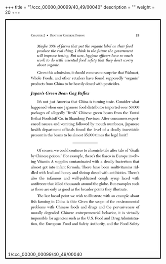 +++
title = "1/ccc_00000_00099/40_49/00040"
description = ""
weight = 20
+++

<table style="border:2px solid black;max-width:800px;max-height:800px;" 
><tr><td>
<img class="center-fit-jpg"
src="/jpg_/out_jpg_dbc_040.jpg">
1/ccc_00000_00099/40_49/00040
</img></td></tr></table>

